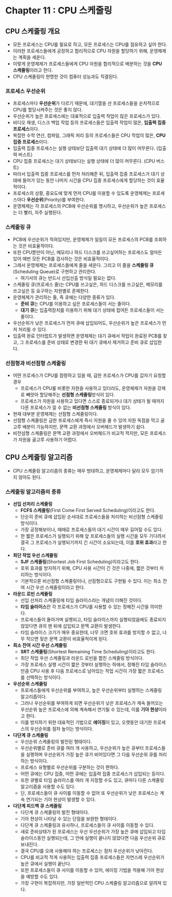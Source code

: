 # Chapter 11 : CPU 스케줄링

## CPU 스케줄링 개요

- 모든 프로세스는 CPU를 필요로 하고, 모든 프로세스는 CPU를 점유하고 싶어 한다.
- 이러한 프로세스들에게 공정하고 합리적으로 CPU 자원을 할당하기 위해, 운영체제는 계획을 세운다.
- 이렇게 운영체제가 프로세스들에게 CPU 자원을 합리적으로 배분하는 것을 **CPU 스케줄링**이라고 한다.
- CPU 스케줄링이 현명한 것이 컴퓨터 성능과도 직결된다.

### 프로세스 우선순위

- 프로세스마다 **우선순위**가 다르기 때문에, 대기열을 선 프로세스들을 순차적으로 CPU를 할당시켜주는 것은 좋지 않다.
- 우선순위가 높은 프로세스에는 대표적으로 입출력 작업이 많은 프로세스가 있다.
- 비디오 재생, 디스크 백업 작업 등의 프로세스들은 입출력 작업이 많은, **입출력 집중 프로세스**이다.
- 복잡한 수학 연산, 컴파일, 그래픽 처리 등의 프로세스들은 CPU 작업이 많은, **CPU 집중 프로세스**이다.
- 입출력 집중 프로세스는 실행 상태보단 입출력 대기 상태에 더 많이 머무른다. (입출력 버스트)
- CPU 집중 프로세스는 대기 상태보다는 실행 상태에 더 많이 머무른다. (CPU 버스트)
- 따라서 입출력 집중 프로세스를 먼저 처리해준 뒤, 입출력 집중 프로세스가 대기 상태에 들어가 있는 동안 나머지 시간을 CPU 집중 프로세스에게 할당하는 것이 효율적이다.
- 프로세스의 상황, 중요도에 맞게 먼저 CPU를 이용할 수 있도록 운영체제는 프로세스마다 **우선순위**(Priority)를 부여한다.
- 운영체제는 각 프로세스의 PCB에 우선순위를 명시하고, 우선순위가 높은 프로세스는 더 빨리, 자주 실행된다.

### 스케줄링 큐

- PCB에 우선순위가 적혀있지만, 운영체제가 일일이 모든 프로세스의 PCB를 조회하는 것은 비효율적이다.
- 또한 CPU뿐만이 아닌, 메모리나 하드 디스크를 쓰고싶어하는 프로세스도 얼마든 있어 매번 모든 PCB를 검사하는 것은 비효율적이다.
- 그래서 운영체제는 프로세스들에게 줄을 세운다. 그리고 이 줄을 **스케줄링 큐**(Scheduling Queue)로 구현하고 관리한다.
  - 여기서의 큐는 반드시 선입선출 방식일 필요는 없다.
- 스케줄링 큐(프로세스 줄)는 CPU를 쓰고싶은, 하드 디스크를 쓰고싶은, 메모리를 쓰고싶은 등 요구하는 자원별로 존재한다.
- 운영체제가 관리하는 줄, 즉 큐에는 다양한 종류가 있다.
  - **준비 큐**는 CPU를 이용하고 싶은 프로세스들이 서는 줄이다.
  - **대기 큐**는 입출력장치를 이용하기 위해 대기 상태에 접어든 프로세스들이 서는 줄이다.
- 우선순위가 낮은 프로세스가 먼저 큐에 삽입되어도, 우선순위가 높은 프로세스가 먼저 처리될 수 있다.
- 입출력 완료 인터럽트가 발생하면 운영체제는 대기 큐에서 작업이 완료된 PCB를 찾고, 그 프로세스를 준비 상태로 변경한 뒤 대기 큐에서 제거하고 준비 큐로 삽입한다.

### 선점형과 비선점형 스케줄링

- 어떤 프로세스가 CPU를 점령하고 있을 때, 급한 프로세스가 CPU를 갑자기 요청할 경우
  - 프로세스가 CPU를 비롯한 자원을 사용하고 있더라도, 운영체제가 자원을 강제로 빼앗아 할당해주는 **선점형 스케줄링**방식이 있다.
  - 프로세스가 자원을 사용하고 있다면 스스로 종료되거나 대기 상태가 될 때까지 다른 프로세스가 낄 수 없는 **비선점형 스케줄링** 방식이 있다.
- 현재 대부분 운영체제는 선점형 스케줄링이다.
- 선점형 스케줄링은 급한 프로세스에게 즉시 자원을 줄 수 있어 자원 독점을 막고 골고루 배분이 가능하지만, 문맥 교환 과정에서 오버헤드가 발생하기 쉽다.
- 비전섬형 스케줄링은 문맥 교환 과정에서 오버헤드가 비교적 적지만, 모든 프로세스가 자원을 골고루 사용하기 어렵다.

## CPU 스케줄링 알고리즘

- CPU 스케줄링 알고리즘의 종류는 매우 방대하고, 운영체제마다 달라 모두 암기하지 않아도 된다.

### 스케줄링 알고리즘의 종류

- **선입 선처리 스케줄링**
  - **FCFS 스케줄링**(First Come First Served Scheduling)이라고도 한다.
  - 단순히 준비 큐에 삽입된 순서대로 프로세스들을 처리하는 비선점형 스케줄링 방식이다.
  - 가장 공정해보이나, 때때로 프로세스들의 대기 시간이 매우 길어질 수도 있다.
  - 한 짧은 프로세스가 실행되기 위해 앞 프로세스들의 실행 시간을 모두 기다려서 결국 그 프로세스가 실행되기까지 긴 시간이 소요되는데, 이를 **호위 효과**라고 한다.
- **최단 작업 우선 스케줄링**
  - **SJF 스케줄링**(Shortest Job First Scheduling)이라고도 한다.
  - 호위 효과를 방지하기 위해, CPU 사용 시간이 긴 것은 나중에, 짧은 것부터 처리하는 방식이다.
  - 기본적으론 비선점형 스케줄링이나, 선점형으로도 구현될 수 있다. 이는 최소 잔여 시간 우선 스케줄링이라고 한다.
- **라운드 로빈 스케줄링**
  - 선입 선처리 스케줄링에 타임 슬라이스라는 개념이 더해진 것이다.
  - **타임 슬라이스**란 각 프로세스가 CPU를 사용할 수 있는 정해진 시간을 의미한다.
  - 프로세스들이 돌아가며 실행되고, 타임 슬라이스까지 실행되었음에도 종료되지 않았다면 큐의 맨 뒤에 삽입되고 문맥 교환이 발생한다.
  - 타임 슬라이스 크기가 매우 중요한데, 너무 크면 호위 효과를 방지할 수 없고, 너무 작으면 잦은 문맥 교환이 비효율적이게 된다.
- **최소 잔여 시간 우선 스케줄링**
  - **SRT 스케줄링**(Shortest Remaining Time Scheduling)이라고도 한다.
  - 최단 작업 우선 스케줄링과 라운드 로빈을 합친 스케줄링 방식이다.
  - 가장 프로세스 실행 시간이 짧은 것부터 실행하는 하에서, 정해진 타임 슬라이스만큼 CPU 사용 후 다음 프로세스로 남아있는 작업 시간이 가장 짧은 프로세스를 선택하는 방식이다.
- **우선순위 스케줄링**
  - 프로세스들에게 우선순위를 부여하고, 높은 우선순위부터 실행하는 스케줄링 알고리즘이다.
  - 그러나 우선순위를 부여하게 되면 우선순위가 낮은 프로세스가 계속 들어오는 우선순위 높은 프로세스에 의해 계속해서 연기될 수 있는데, 이를 **기아 현상**이라고 한다.
  - 이를 방지하기 위한 대표적인 기법으로 **에이징**이 있고, 오랫동안 대기한 프로세스의 우선순위를 점차 높이는 방식이다.
- **다단계 큐 스케줄링**
  - 우선순위 스케줄링의 발전된 형태이다.
  - 우선순위별로 준비 큐를 여러 개 사용하고, 우선순위가 높은 큐부터 프로세스들을 실행하며 우선순위가 가장 높은 큐가 비어있다면 그 다음 우선순위 큐를 처리하는 방식이다.
  - 프로세스 유형별로 우선순위를 구분하는 것이 편하다.
  - 어떤 큐에는 CPU 집중, 어떤 큐에는 입출력 집중 프로세스가 삽입되는 등이다.
  - 또한 큐별로 타임 슬라이스를 여러 개 지정할 수도 있고, 큐마다 다른 스케줄링 알고리즘을 사용할 수도 있다.
  - 단, 프로세스들이 큐 사이를 이동할 수 없어 또 우선순위가 낮은 프로세스는 계속 연기되는 기아 현상이 발생할 수 있다.
- **다단계 피드백 큐 스케줄링**
  - 다단계 큐 스케줄링의 발전 형태이다.
  - 기아 현상이 나타날 수 있는 단점을 보완한 형태이다.
  - 다단계 큐 스케줄링과 유사하나, 프로세스들이 큐 사이를 이동할 수 있다.
  - 새로 준비상태가 된 프로세스는 우선 우선순위가 가장 높은 큐에 삽입되고 타임 슬라이스동안 실행되는데, 그 안에 실행이 끝나지 않았다면 다음 우선순위 큐로 보내진다.
  - 결국 CPU를 오래 사용해야 하는 프로세스는 점차 우선순위가 낮아진다.
  - CPU를 비교적 적게 사용하는 입출력 집중 프로세스들은 자연스레 우선순위가 높은 큐에서 실행이 끝난다.
  - 또한 프로세스들이 큐 사이를 이동할 수 있어, 에이징 기법을 적용해 기아 현상을 예방할 수도 있다.
  - 가장 구현이 복잡하지만, 가장 일반적인 CPU 스케줄링 알고리즘으로 알려져 있다.